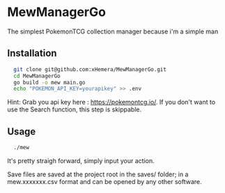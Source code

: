 # MewManagerGo
The simplest PokemonTCG collection manager because i'm a simple man


## Installation

```bash
  git clone git@github.com:xHemera/MewManagerGo.git
  cd MewManagerGo
  go build -o mew main.go
  echo "POKEMON_API_KEY=yourapikey" >> .env
```
Hint: Grab you api key here : https://pokemontcg.io/. If you don't want to use the Search function, this step is skippable.

## Usage

```bash
  ./mew
```
It's pretty straigh forward, simply input your action.

Save files are saved at the project root in the saves/ folder; in a mew.xxxxxxx.csv format and can be opened by any other software.
